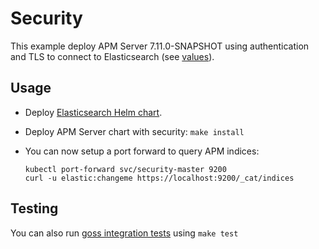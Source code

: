 # Security

This example deploy APM Server 7.11.0-SNAPSHOT using authentication and TLS to connect to
Elasticsearch (see [values][]).


## Usage

* Deploy [Elasticsearch Helm chart][].

* Deploy APM Server chart with security: `make install`

* You can now setup a port forward to query APM indices:

  ```
  kubectl port-forward svc/security-master 9200
  curl -u elastic:changeme https://localhost:9200/_cat/indices
  ```


## Testing

You can also run [goss integration tests][] using `make test`


[elasticsearch helm chart]: https://github.com/elastic/helm-charts/tree/7.11/elasticsearch/examples/security/
[goss integration tests]: https://github.com/elastic/helm-charts/tree/7.11/apm-server/examples/security/test/goss.yaml
[values]: https://github.com/elastic/helm-charts/tree/7.11/apm-server/examples/security/values.yaml
